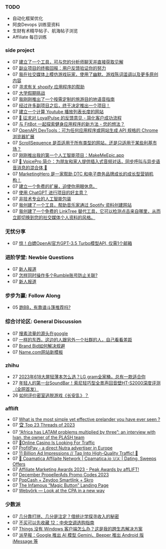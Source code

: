 ### TODO
-  自动化框架优化
-  阿良Devops 训练营资料
-  生财有术精华帖子、航海帖子浏览
-  Affiliate 每日训练

### side project
<!-- sideproject:START -->
-  07 [建立了一个工具，可与您的分析师聊天并直接获取见解](https://twitter.com/AdriaanvRossum/status/1732389553950867808)
-  07 [副业项目的终极回报：用户反馈验证你的努力](https://www.reddit.com/r/SideProject/comments/18cvwn9/the_ultimate_reward_of_side_projects_user/)
-  07 [我在社交媒体上模仿游戏玩家，使用了幽默、游戏陈词滥调以及更多原创内容](https://www.reddit.com/r/SideProject/comments/18cv0br/i_made_a_social_media_parody_for_gamers_using/)
-  07 [寻求有关 shopify 应用程序的帮助](https://www.reddit.com/r/SideProject/comments/18cupna/looking_for_help_on_shopify_app/)
-  07 [大学假期挑战](https://www.reddit.com/r/SideProject/comments/18cu4ol/uni_break_challenge/)
-  07 [我刚刚推出了一个按需定制的旅游目的地语音指南](https://www.reddit.com/r/SideProject/comments/18ctsgg/i_just_launched_an_ondemand_audio_guide_for/)
-  07 [经过许多副项目之后，终于决定推出一个项目！](https://www.producthunt.com/posts/qassist)
-  07 [建立一个计算 Youtube 播放列表长度的网站](https://www.reddit.com/r/SideProject/comments/18cth9f/built_a_website_to_calculate_youtube_playlist/)
-  07 [🚀 征求对 LoyalPulse 的反馈意见 - 简化客户成功流程](https://www.reddit.com/r/SideProject/comments/18ct3xs/seeking_feedback_on_loyalpulse_simplifying/)
-  07 [与 FitBot 一起探索健身应用程序的新方法 - 您的想法？](https://old.reddit.com/r/SideProject/comments/18ct12r/exploring_a_new_approach_to_fitness_apps_with/)
-  07 [OpenAPI DevTools：可为任何应用程序或网站生成 API 规格的 Chrome 浏览器扩展](https://github.com/AndrewWalsh/openapi-devtools)
-  07 [ScrollSequence 是否适用于所有类型的网站，还是只适用于某些利基市场？](https://scrollsequence.com/)
-  07 [刚刚推出我的第一个人工智能项目：MakeMeEpic.app](https://www.reddit.com/r/SideProject/comments/18cr2qi/just_launched_my_first_ai_project_makemeepicapp/)
-  07 [🚀 VoicePro 简介：为朋友和家人提供插入式音频对话，同步呼叫与异步语音消息的混合体 🚀](https://www.reddit.com/r/SideProject/comments/18cpzpo/introducing_voicepro_dropin_audio_conversations/)
-  07 [MarketingHero 是一家帮助 DTC 和电子商务品牌成长的成长型营销机构！](https://www.reddit.com/r/SideProject/comments/18cmfqo/marketinghero_a_growth_marketing_agency_which/)
-  07 [建立一个免费的扩展，迫使你用眼休息。](https://old.reddit.com/r/SideProject/comments/18cobkb/built_a_free_extension_that_forces_you_to_take/)
-  07 [使用 ChatGPT 进行项目的好主意？](https://old.reddit.com/r/ChatGPTCoding/comments/18cmq8t/good_ideas_for_projects_with_chatgpt/)
-  07 [非技术专业的人工智能包装](https://www.reddit.com/r/SideProject/comments/18cmzxp/ai_wrappers_for_non_technical_majors/)
-  07 [我创建了一个工具，帮助音乐家通过 Spotify 资料创建网站](https://old.reddit.com/r/SideProject/comments/18cln4g/i_built_a_tool_to_help_musicians_create_a_website/)
-  07 [我创建了一个免费的 LinkTree 替代工具，它可以检测点击来自哪里，从而立即切换到您的社交媒体个人资料的风格。](https://www.reddit.com/r/SideProject/comments/18cljw6/i_built_a_free_linktree_alternative_that_detects/)<!-- sideproject:END -->


### 无忧分享
<!-- ruyo:START -->
-  07 [惊！白嫖OpenAI官方GPT-3.5 Turbo模型API, 仅需1个邮箱](https://51.ruyo.net/18560.html)<!-- ruyo:END -->

### 进阶学堂: Newbie Questions
<!-- advertcn1:START -->
-  07 [新人报道](https://www.advertcn.com/thread-113220-1-1.html)
-  07 [怎样同时操作多个Rumble账号防止关联?](https://www.advertcn.com/thread-113216-1-1.html)
-  07 [新人报道](https://www.advertcn.com/thread-113210-1-1.html)<!-- advertcn1:END -->

### 步步为赢: Follow Along
<!-- advertcn2:START -->
-  05 [跑BB，有靠谱斗篷推荐吗?](https://www.advertcn.com/thread-113193-1-1.html)<!-- advertcn2:END -->

### 综合讨论区: General Discussion
<!-- advertcn3:START -->
-  07 [搜素流量的源头在google](https://www.advertcn.com/thread-113218-1-1.html)
-  07 [一样的东西，这边的人跟另外一个社群的人，自己看看差距](https://www.advertcn.com/thread-113217-1-1.html)
-  07 [Brand Bid如何解决规避](https://www.advertcn.com/thread-113212-1-1.html)
-  07 [Name.com网站新模板](https://www.advertcn.com/thread-113209-1-1.html)<!-- advertcn3:END -->


### zhihu
<!-- zhihu:START -->
-  27 [2023年618大屏轻薄本怎么选？LG gram全家桶，总有一款适合你](http://zhuanlan.zhihu.com/p/632641888?utm_campaign=rss&utm_medium=rss&utm_source=rss&utm_content=title)
-  27 [年轻人的第一台SoundBar！索尼轻巧型全景声回音壁HT-S2000深度评测（全网首发）](http://zhuanlan.zhihu.com/p/630990296?utm_campaign=rss&utm_medium=rss&utm_source=rss&utm_content=title)
-  26 [如何评价密室逃脱游戏《长安乱》？](http://www.zhihu.com/question/563950552/answer/3045961312?utm_campaign=rss&utm_medium=rss&utm_source=rss&utm_content=title)<!-- zhihu:END -->

### afflift
<!-- afflift:START -->
-  07 [What is the most simple yet effective prelander you have ever seen ?](https://afflift.com/f/threads/what-is-the-most-simple-yet-effective-prelander-you-have-ever-seen.12210/)
-  07 [🏆 Top 23 Threads of 2023](https://afflift.com/f/threads/%F0%9F%8F%86-top-23-threads-of-2023.12206/)
-  07 [“Africa has LATAM problems multiplied by three”: an interview with Ivan, the owner of the PLASH team](https://afflift.com/f/threads/%E2%80%9Cafrica-has-latam-problems-multiplied-by-three%E2%80%9D-an-interview-with-ivan-the-owner-of-the-plash-team.12215/)
-  07 [📣Online Casino Is Looking For Traffic](https://afflift.com/f/threads/%F0%9F%93%A3online-casino-is-looking-for-traffic.12212/)
-  07 [ProfitPay - a direct Nutra advertiser in Europe](https://afflift.com/f/threads/profitpay-a-direct-nutra-advertiser-in-europe.12201/)
-  07 [11 Billion Ad Impressions // Tap Into High-Quality Traffic! 💸](https://afflift.com/f/threads/11-billion-ad-impressions-tap-into-high-quality-traffic-%F0%9F%92%B8.12214/)
-  07 [💸 Cpamatica Affilaite Network | Cpamatica.io 🇺🇦 | Dating, Sweeps Offers](https://afflift.com/f/threads/%F0%9F%92%B8-cpamatica-affilaite-network-cpamatica-io-%F0%9F%87%BA%F0%9F%87%A6-dating-sweeps-offers.8489/)
-  07 [Affiliate Marketing Awards 2023 - Peak Awards by affLIFT!](https://afflift.com/f/threads/affiliate-marketing-awards-2023-peak-awards-by-afflift.12031/)
-  07 [December PropellerAds Promo Codes 2023](https://afflift.com/f/threads/december-propellerads-promo-codes-2023.12195/)
-  07 [PopCash + Zeydoo Smartlink + Skro](https://afflift.com/f/threads/popcash-zeydoo-smartlink-skro.12158/)
-  07 [The Infamous “Magic Button” Landing Page](https://afflift.com/f/threads/the-infamous-%E2%80%9Cmagic-button%E2%80%9D-landing-page.12213/)
-  07 [Webvõrk — Look at the CPA in a new way](https://afflift.com/f/threads/webv%C3%B5rk-%E2%80%94-look-at-the-cpa-in-a-new-way.2820/)<!-- afflift:END -->

### 少数派
<!-- sspai:START -->
-  07 [几分靠打拼、几分是注定？借统计学探寻收入的秘密](https://sspai.com/post/84836)
-  07 [不买可以先收藏 12：中央空调选购指南](https://sspai.com/post/84782)
-  07 [Things 没有 Windows 客户端怎么办？这是我的跨生态解决方案](https://sspai.com/post/84834)
-  07 [派早报：Google 推出 AI 模型 Gemini、Beeper 推出 Android 版 iMessage 等](https://sspai.com/post/84900)<!-- sspai:END -->
